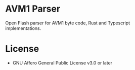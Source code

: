 # AVM1 Parser

Open Flash parser for AVM1 byte code, Rust and Typescript implementations.

# License

- GNU Affero General Public License v3.0 or later 
